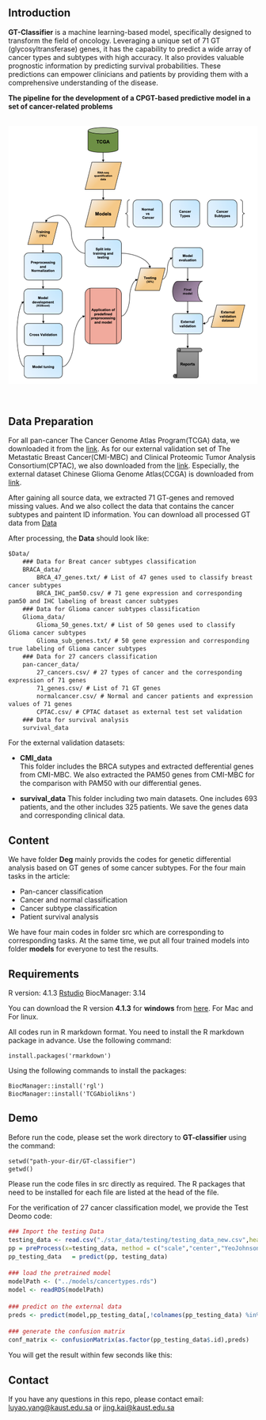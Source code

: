 ## Introduction
**GT-Classifier** is a machine learning-based model, specifically designed to transform the field of oncology. Leveraging a unique set of 71 GT (glycosyltransferase) genes, it has the capability to predict a wide array of cancer types and subtypes with high accuracy. It also provides valuable prognostic information by predicting survival probabilities. These predictions can empower clinicians and patients by providing them with a comprehensive understanding of the disease.

**The pipeline for the development of a CPGT-based predictive model in a set of cancer-related problems** 
<br>
<br>



![Pipeline for the development of a CPGT-based predictive model in a set of cancer-related problems ](GT.png)

<br>

## Data Preparation
For all pan-cancer The Cancer Genome Atlas Program(TCGA) data, we downloaded it from the [link](https://portal.gdc.cancer.gov/). As for our external validation set of The Metastatic Breast Cancer(CMI-MBC) and Clinical Proteomic Tumor Analysis Consortium(CPTAC), we also downloaded from the [link](https://portal.gdc.cancer.gov/).
Especially, the external dataset Chinese Glioma Genome Atlas(CCGA) is downloaded from [link](http://www.cgga.org.cn/).

After gaining all source data, we extracted 71 GT-genes and removed missing values. And we also collect the data that contains the cancer subtypes and paintent ID information. You can download all processed GT data from [Data](https://github.com/luyao-yang/GT-classifier/tree/main/Data)


After processing, the **Data** should look like:

```
$Data/
    ### Data for Breat cancer subtypes classification
    BRACA_data/
        BRCA_47_genes.txt/ # List of 47 genes used to classify breast cancer subtypes
        BRCA_IHC_pam50.csv/ # 71 gene expression and corresponding pam50 and IHC labeling of breast cancer subtypes
    ### Data for Glioma cancer subtypes classification
    Glioma_data/
        Glioma_50_genes.txt/ # List of 50 genes used to classify Glioma cancer subtypes
        Glioma_sub_genes.txt/ # 50 gene expression and corresponding true labeling of Glioma cancer subtypes
    ### Data for 27 cancers classification
    pan-cancer_data/
        27_cancers.csv/ # 27 types of cancer and the corresponding expression of 71 genes
        71_genes.csv/ # List of 71 GT genes
        normalcancer.csv/ # Normal and cancer patients and expression values of 71 genes
        CPTAC.csv/ # CPTAC dataset as external test set validation
    ### Data for survival analysis
    survival_data

```

For the external validation datasets:
- **CMI_data**  
    This folder includes the BRCA sutypes and extracted defferential genes from CMI-MBC. We also extracted the PAM50 genes from CMI-MBC for the comparison with PAM50 with our differential genes.

- **survival_data**
    This folder including two main datasets. One includes 693 patients, and the other includes 325 patients. We save the genes data and corresponding clinical data.


## Content
We have folder **Deg** mainly provids the codes for genetic differential analysis based on GT genes of some cancer subtypes.
For the four main tasks in the article: 
* Pan-cancer classification 
* Cancer and normal classification 
* Cancer subtype classification 
* Patient survival analysis

We have four main codes in folder src which are corresponding to corresponding tasks. At the same time, we put all four trained models into folder **models** for everyone to test the results.

## Requirements

R version: 4.1.3
[Rstudio](https://posit.co/download/rstudio-desktop/)
BiocManager: 3.14

You can download the R version **4.1.3** for **windows** from [here](https://cran.r-project.org/bin/windows/base/old/). For Mac and For linux.

All codes run in R markdown format. You need to install the R markdown package in advance. Use the following command:
```
install.packages('rmarkdown')
```

Using the following commands to install the packages:
```
BiocManager::install('rgl')
BiocManager::install('TCGAbiolikns')
```


## Demo

Before run the code, please set the work directory to **GT-classifier** using the command:
```
setwd("path-your-dir/GT-classifier")
getwd() 
```

Please run the code files in src directly as required. The R packages that need to be installed for each file are listed at the head of the file.

For the verification of 27 cancer classification model, we provide the Test Deomo code:


```r
### Import the testing Data
testing_data <- read.csv("./star_data/testing/testing_data_new.csv",header = T)
pp = preProcess(x=testing_data, method = c("scale","center","YeoJohnson"),na.remove=TRUE)
pp_testing_data   = predict(pp, testing_data)

### load the pretrained model
modelPath <- ("../models/cancertypes.rds")
model <- readRDS(modelPath)

### predict on the external data
preds <- predict(model,pp_testing_data[,!colnames(pp_testing_data) %in% c(".id")])

### generate the confusion matrix
conf_matrix <- confusionMatrix(as.factor(pp_testing_data$.id),preds)
```
You will get the result within few seconds like this:



## Contact
If you have any questions in this repo, please contact email: luyao.yang@kaust.edu.sa or jing.kai@kaust.edu.sa

<!-- ## Citation
```javascript
@article{Painter,
  title={Images Speak in Images: A Generalist Painter for In-Context Visual Learning},
  author={Wang, Xinlong and Wang, Wen and Cao, Yue and Shen, Chunhua and Huang, Tiejun},
  journal={arXiv preprint arXiv:2212.02499},
  year={2023}
}
``` -->
